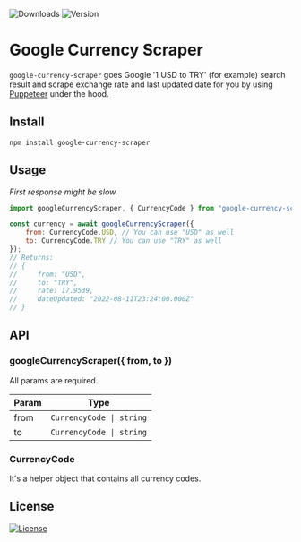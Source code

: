 ![Downloads](https://img.shields.io/npm/dm/google-currency-scraper)
![Version](https://img.shields.io/github/package-json/v/ozgurg/google-currency-scraper)

# Google Currency Scraper

`google-currency-scraper` goes Google '1 USD to TRY' (for example) search result and scrape exchange rate and last updated date for you by using [Puppeteer](https://github.com/puppeteer/puppeteer) under the hood.

## Install

```shell
npm install google-currency-scraper
```

## Usage

_First response might be slow._

```javascript
import googleCurrencyScraper, { CurrencyCode } from "google-currency-scraper";

const currency = await googleCurrencyScraper({
    from: CurrencyCode.USD, // You can use "USD" as well
    to: CurrencyCode.TRY // You can use "TRY" as well
});
// Returns:
// {
//     from: "USD",
//     to: "TRY",
//     rate: 17.9539,
//     dateUpdated: "2022-08-11T23:24:00.000Z"
// }
```

## API

### googleCurrencyScraper({ from, to })

All params are required.

| Param | Type                                    |
|-------|-----------------------------------------|
| from  | <code>CurrencyCode &#124; string</code> |
| to    | <code>CurrencyCode &#124; string</code> |

### CurrencyCode

It's a helper object that contains all currency codes.

## License

[![License](https://img.shields.io/github/license/ozgurg/google-currency-scraper)](https://github.com/ozgurg/google-currency-scraper/blob/main/LICENSE)
